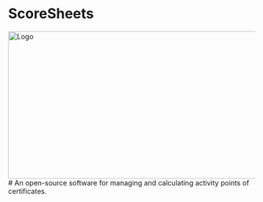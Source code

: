# ScoreSheets
<img src="https://user-images.githubusercontent.com/36796068/216495907-bacfde09-d0e4-405b-ace6-2b9e37c5bc35.png" alt="Logo" width="1070" height="300">
<br>
# An open-source software for managing and calculating activity points of certificates.
